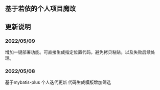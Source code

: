 ## 基于若依的个人项目魔改

## 更新说明

### 2022/05/09

增加一键部署功能。可直接生成指定位置代码，避免拷贝粘贴。以及失败后续处理。

### 2022/05/08

基于mybatis-plus 个人迭代更新 代码生成模版增加筛选


